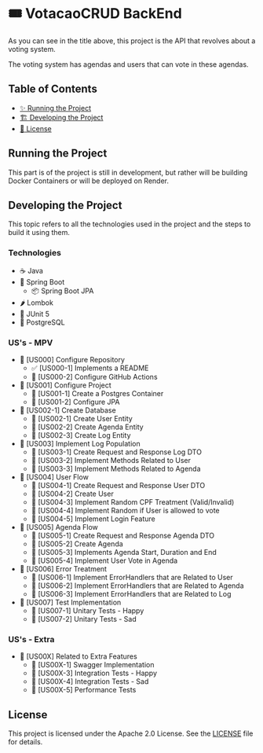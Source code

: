 # 🎟️ VotacaoCRUD BackEnd

As you can see in the title above, this project is the API that revolves about a voting system.

The voting system has agendas and users that can vote in these agendas.

## Table of Contents
- [✨ Running the Project](#running-the-project)
- [🏗️ Developing the Project](#developing-the-project)
- [📄 License](#license)

## Running the Project

This part is of the project is still in development, but rather will be building Docker Containers or will be deployed on Render.

## Developing the Project

This topic refers to all the technologies used in the project and the steps to build it using them.

### Technologies

- ☕ Java
- 🍃 Spring Boot
    - 📦 Spring Boot JPA
- 🌶️ Lombok
- 🧪 JUnit 5
- 🐘 PostgreSQL

### US's - MPV

- 🚧 [US000] Configure Repository
  - ✅ [US000-1] Implements a README
  - 🚧 [US000-2] Configure GitHub Actions
- 🚧 [US001] Configure Project
  - 🚧 [US001-1] Create a Postgres Container
  - 🚧 [US001-2] Configure JPA
- 🚧 [US002-1] Create Database
  - 🚧 [US002-1] Create User Entity
  - 🚧 [US002-2] Create Agenda Entity
  - 🚧 [US002-3] Create Log Entity
- 🚧 [US003] Implement Log Population
  - 🚧 [US003-1] Create Request and Response Log DTO 
  - 🚧 [US003-2] Implement Methods Related to User
  - 🚧 [US003-3] Implement Methods Related to Agenda
- 🚧 [US004] User Flow
  - 🚧 [US004-1] Create Request and Response User DTO  
  - 🚧 [US004-2] Create User
  - 🚧 [US004-3] Implement Random CPF Treatment (Valid/Invalid)
  - 🚧 [US004-4] Implement Random if User is allowed to vote
  - 🚧 [US004-5] Implement Login Feature
- 🚧 [US005] Agenda Flow
  - 🚧 [US005-1] Create Request and Response Agenda DTO 
  - 🚧 [US005-2] Create Agenda
  - 🚧 [US005-3] Implements Agenda Start, Duration and End
  - 🚧 [US005-4] Implement User Vote in Agenda
- 🚧 [US006] Error Treatment
  - 🚧 [US006-1] Implement ErrorHandlers that are Related to User
  - 🚧 [US006-2] Implement ErrorHandlers that are Related to Agenda
  - 🚧 [US006-3] Implement ErrorHandlers that are Related to Log
- 🚧 [US007] Test Implementation
  - 🚧 [US007-1] Unitary Tests - Happy
  - 🚧 [US007-2] Unitary Tests - Sad

### US's - Extra

- 🚧 [US00X] Related to Extra Features
  - 🚧 [US00X-1] Swagger Implementation
  - 🚧 [US00X-3] Integration Tests - Happy
  - 🚧 [US00X-4] Integration Tests - Sad
  - 🚧 [US00X-5] Performance Tests 


## License
This project is licensed under the Apache 2.0 License. See the [LICENSE](LICENSE) file for details.
